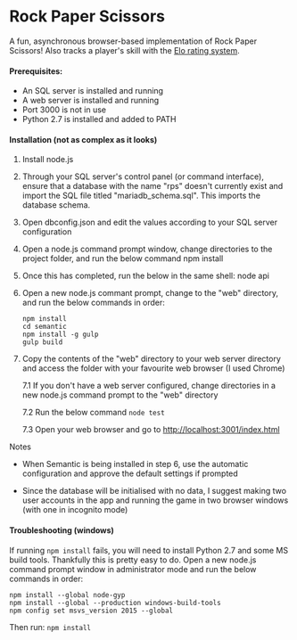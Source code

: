 # Rock Paper Scissors

A fun, asynchronous browser-based implementation of Rock Paper Scissors! Also tracks a player's skill with the [Elo rating system](https://en.wikipedia.org/wiki/Elo_rating_system).

#### Prerequisites:
- An SQL server is installed and running
- A web server is installed and running
- Port 3000 is not in use
- Python 2.7 is installed and added to PATH


#### Installation (not as complex as it looks)

1. Install node.js

2. Through your SQL server's control panel (or command interface), ensure that a database with the name "rps" doesn't currently exist and import the SQL file titled "mariadb_schema.sql". This imports the database schema.

3. Open dbconfig.json and edit the values according to your SQL server configuration

4. Open a node.js command prompt window, change directories to the project folder, and run the below command
	npm install
    
5. Once this has completed, run the below in the same shell:
	node api
    
6. Open a new node.js commant prompt, change to the "web" directory, and run the below commands in order:
	```
    npm install
	cd semantic
	npm install -g gulp
	gulp build
    ```

7. Copy the contents of the "web" directory to your web server directory and access the folder with your favourite web browser (I used Chrome)

	7.1 If you don't have a web server configured, change directories in a new node.js command prompt to the "web" directory
	
	7.2 Run the below command `node test`
	
	7.3 Open your web browser and go to [http://localhost:3001/index.html]()



Notes

- When Semantic is being installed in step 6, use the automatic configuration and approve the default settings if prompted

- Since the database will be initialised with no data, I suggest making two user accounts in the app and running the game in two browser windows (with one in incognito mode)



#### Troubleshooting (windows)

If running `npm install` fails, you will need to install Python 2.7 and some MS build tools. Thankfully this is pretty easy to do. Open a new node.js command prompt window in administrator mode and run the below commands in order:
```
npm install --global node-gyp
npm install --global --production windows-build-tools
npm config set msvs_version 2015 --global
```
Then run: `npm install`

